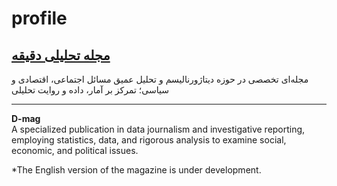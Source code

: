# profile
## [مجله تحلیلی دقیقه](https://d-mag.ir/)  
مجله‌ای تخصصی در حوزه دیتاژورنالیسم و تحلیل عمیق مسائل اجتماعی، اقتصادی و سیاسی؛ تمرکز بر آمار، داده و روایت تحلیلی  

---

**D-mag**  
A specialized publication in data journalism and investigative reporting, employing statistics, data, and rigorous analysis to examine social, economic, and political issues.

*The English version of the magazine is under development.